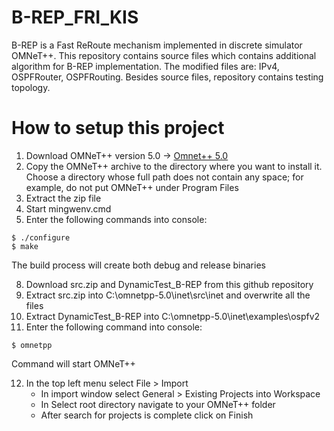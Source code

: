 # B-REP_FRI_KIS

B-REP is a Fast ReRoute mechanism implemented in discrete simulator OMNeT++. This repository contains source files which contains additional algorithm for B-REP implementation. The modified files are: IPv4, OSPFRouter, OSPFRouting. Besides source files, repository contains testing topology.

# How to setup this project
1. Download OMNeT++ version 5.0 -> [Omnet++ 5.0](https://omnetpp.org/download/old.html)
2. Copy the OMNeT++ archive to the directory where you want to install it. Choose a
directory whose full path does not contain any space; for example, do not put OMNeT++ under Program Files
3. Extract the zip file
4. Start mingwenv.cmd
5. Enter the following commands into console:
  ```
  $ ./configure
  $ make
  ```
The build process will create both debug and release binaries
  
8. Download src.zip and DynamicTest_B-REP from this github repository
9. Extract src.zip into C:\omnetpp-5.0\inet\src\inet and overwrite all the files
10. Extract DynamicTest_B-REP into C:\omnetpp-5.0\inet\examples\ospfv2 
11. Enter the following command into console:
  ```
  $ omnetpp
  ```
  
Command will start OMNeT++

12. In the top left menu select File > Import
    - In import window select General > Existing Projects into Workspace
    - In Select root directory navigate to your OMNeT++ folder
    - After search for projects is complete click on Finish
